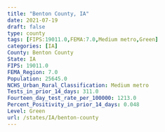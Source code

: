 ```yaml
---
title: "Benton County, IA"
date: 2021-07-19
draft: false
type: county
tags: [FIPS:19011.0,FEMA:7.0,Medium metro,Green]
categories: [IA]
County: Benton County
State: IA
FIPS: 19011.0
FEMA_Region: 7.0
Population: 25645.0
NCHS_Urban_Rural_Classification: Medium metro
Tests_in_prior_14_days: 311.0
Fourteen_day_test_rate_per_100000: 1213.0
Percent_Positivity_in_prior_14_days: 0.048
Level: Green
url: /states/IA/benton-county
---
```



